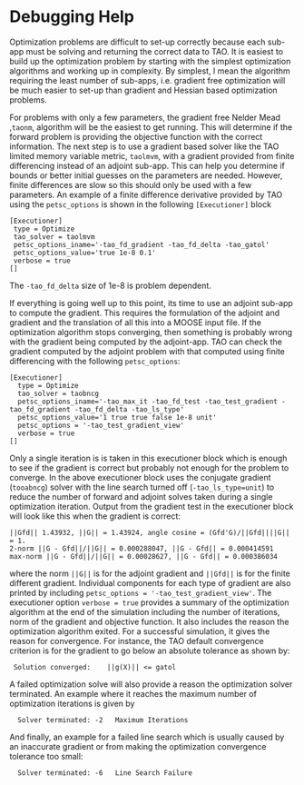 # Debugging Help

Optimization problems are difficult to set-up correctly because each sub-app must be solving and returning the correct data to TAO.  It is easiest to build up the optimization problem by starting with the simplest optimization algorithms and working up in complexity.  By simplest, I mean the algorithm requiring the least number of sub-apps, i.e. gradient free optimization will be much easier to set-up than gradient and Hessian based optimization problems.  

For problems with only a few parameters, the gradient free Nelder Mead ,`taonm`, algorithm will be the easiest to get running.  This will determine if the forward problem is providing the objective function with the correct information.  The next step is to use a gradient based solver like the TAO limited memory variable metric, `taolmvm`, with a gradient provided from finite differencing instead of an adjoint sub-app.  This can help you determine if bounds or better initial guesses on the parameters are needed.  However, finite differences are slow so this should only be used with a few parameters.  An example of a finite difference derivative provided by TAO using the `petsc_options` is shown in the following `[Executioner]` block  

```language=bash
[Executioner]
 type = Optimize
 tao_solver = taolmvm
 petsc_options_iname='-tao_fd_gradient -tao_fd_delta -tao_gatol'
 petsc_options_value='true 1e-8 0.1'
 verbose = true
[]
```

The `-tao_fd_delta` size of 1e-8 is problem dependent.  

If everything is going well up to this point, its time to use an adjoint sub-app to compute the gradient.  This requires the formulation of the adjoint and gradient and the translation of all this into a MOOSE input file.  If the optimization algorithm stops converging, then something is probably wrong with the gradient being computed by the adjoint-app.  TAO can check the gradient computed by the adjoint problem with that computed using finite differencing with the following `petsc_options`:

```language=bash
[Executioner]
  type = Optimize
  tao_solver = taobncg
  petsc_options_iname='-tao_max_it -tao_fd_test -tao_test_gradient -tao_fd_gradient -tao_fd_delta -tao_ls_type'
  petsc_options_value='1 true true false 1e-8 unit'
  petsc_options = '-tao_test_gradient_view'
  verbose = true
[]
```

Only a single iteration is is taken in this executioner block which is enough to see if the gradient is correct but probably not enough for the problem to converge.  In the above executioner block uses the conjugate gradient (`tooabncg`) solver with the line search turned off  (`-tao_ls_type=unit`) to reduce the number of forward and adjoint solves taken during a single optimization iteration.  Output from the gradient test in the executioner block will look like this when the gradient is correct:

```language=bash
||Gfd|| 1.43932, ||G|| = 1.43924, angle cosine = (Gfd'G)/||Gfd||||G|| = 1.
2-norm ||G - Gfd||/||G|| = 0.000288047, ||G - Gfd|| = 0.000414591
max-norm ||G - Gfd||/||G|| = 0.00028627, ||G - Gfd|| = 0.000386034
```

where the norm `||G||` is for the adjoint gradient and `||Gfd||` is for the finite different gradient.  Individual components for each type of gradient are also printed by including `petsc_options = '-tao_test_gradient_view'`.  The executioner option `verbose = true` provides a summary of the optimization algorithm at the end of the simulation including the number of iterations, norm of the gradient and objective function.  It also includes the reason the optimization algorithm exited.  For a successful simulation, it gives the reason for convergence.  For instance, the TAO default convergence criterion is for the gradient to go below an absolute tolerance as shown by:

```language=bash
 Solution converged:    ||g(X)|| <= gatol
```

A failed optimization solve will also provide a reason the optimization solver terminated.  An example where it reaches the maximum number of optimization iterations is given by

```language=bash
  Solver terminated: -2   Maximum Iterations
```

And finally, an example for a failed line search which is usually caused by an inaccurate gradient or from making the optimization convergence tolerance too small:

```language=bash
  Solver terminated: -6   Line Search Failure
```
